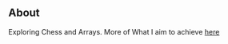 ## About
Exploring Chess and Arrays. More of What I aim to achieve [here](https://github.com/thesparkvision/Chess-Mayhem/blob/main/goals.md)
